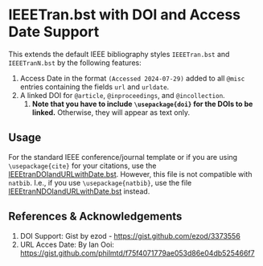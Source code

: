 # IEEETran.bst with DOI and Access Date Support

This extends the default IEEE bibliography styles `IEEETran.bst` and `IEEETranN.bst` by the following features:

1. Access Date in the format `(Accessed 2024-07-29)` added to all `@misc` entries containing the fields `url` and `urldate`.
2. A linked DOI for `@article`, `@inproceedings`, and `@incollection`.
	1. **Note that you have to include `\usepackage{doi}` for the DOIs to be linked.** Otherwise, they will appear as text only.

## Usage

For the standard IEEE conference/journal template or if you are using `\usepackage{cite}` for your citations, use the [IEEEtranDOIandURLwithDate.bst](IEEEtranDOIandURLwithDate.bst). 
However, this file is not compatible with `natbib`. I.e., if you use `\usepackage{natbib}`, use the file [IEEEtranNDOIandURLwithDate.bst](IEEEtranNDOIandURLwithDate.bst) instead. 

## References & Acknowledgements

1. DOI Support: Gist by ezod - https://gist.github.com/ezod/3373556
1. URL Acces Date: By Ian Ooi: https://gist.github.com/philmtd/f75f4071779ae053d86e04db525466f7

